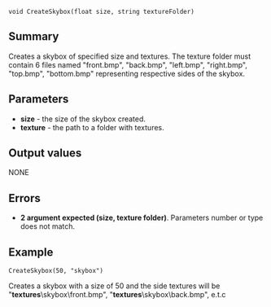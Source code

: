 
```
void CreateSkybox(float size, string textureFolder)
```

## Summary ##
Creates a skybox of specified size and textures. The texture folder must contain 6 files named "front.bmp", "back.bmp", "left.bmp", "right.bmp", "top.bmp", "bottom.bmp" representing respective sides of the skybox.

## Parameters ##
  * **size** - the size of the skybox created.
  * **texture** - the path to a folder with textures.

## Output values ##
NONE

## Errors ##
  * **2 argument expected (size, texture folder)**. Parameters number or type does not match.

## Example ##

```
CreateSkybox(50, "skybox")
```
Creates a skybox with a size of 50 and the side textures will be "**textures**\skybox\front.bmp", "**textures**\skybox\back.bmp", e.t.c